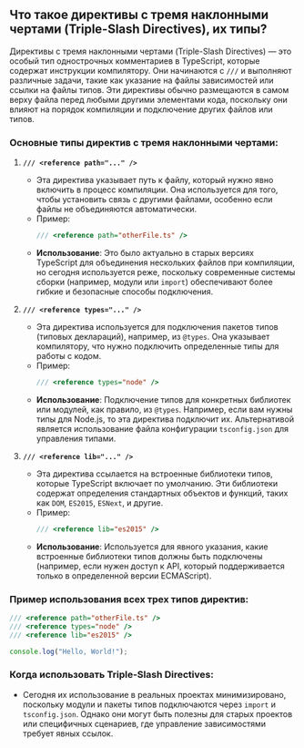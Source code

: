 ## Что такое директивы с тремя наклонными чертами (Triple-Slash Directives), их типы?

Директивы с тремя наклонными чертами (Triple-Slash Directives) — это особый тип однострочных комментариев в TypeScript, которые содержат инструкции компилятору. Они начинаются с `///` и выполняют различные задачи, такие как указание на файлы зависимостей или ссылки на файлы типов. Эти директивы обычно размещаются в самом верху файла перед любыми другими элементами кода, поскольку они влияют на порядок компиляции и подключение других файлов или типов.

### Основные типы директив с тремя наклонными чертами:

1. **`/// <reference path="..." />`**
   - Эта директива указывает путь к файлу, который нужно явно включить в процесс компиляции. Она используется для того, чтобы установить связь с другими файлами, особенно если файлы не объединяются автоматически.
   - Пример:
     ```typescript
     /// <reference path="otherFile.ts" />
     ```
   - **Использование**: Это было актуально в старых версиях TypeScript для объединения нескольких файлов при компиляции, но сегодня используется реже, поскольку современные системы сборки (например, модули или `import`) обеспечивают более гибкие и безопасные способы подключения.

2. **`/// <reference types="..." />`**
   - Эта директива используется для подключения пакетов типов (типовых деклараций), например, из `@types`. Она указывает компилятору, что нужно подключить определенные типы для работы с кодом.
   - Пример:
     ```typescript
     /// <reference types="node" />
     ```
   - **Использование**: Подключение типов для конкретных библиотек или модулей, как правило, из `@types`. Например, если вам нужны типы для Node.js, то эта директива подключит их. Альтернативой является использование файла конфигурации `tsconfig.json` для управления типами.

3. **`/// <reference lib="..." />`**
   - Эта директива ссылается на встроенные библиотеки типов, которые TypeScript включает по умолчанию. Эти библиотеки содержат определения стандартных объектов и функций, таких как `DOM`, `ES2015`, `ESNext`, и другие.
   - Пример:
     ```typescript
     /// <reference lib="es2015" />
     ```
   - **Использование**: Используется для явного указания, какие встроенные библиотеки типов должны быть подключены (например, если нужен доступ к API, который поддерживается только в определенной версии ECMAScript).

### Пример использования всех трех типов директив:

```typescript
/// <reference path="otherFile.ts" />
/// <reference types="node" />
/// <reference lib="es2015" />

console.log("Hello, World!");
```

### Когда использовать Triple-Slash Directives:
- Сегодня их использование в реальных проектах минимизировано, поскольку модули и пакеты типов подключаются через `import` и `tsconfig.json`. Однако они могут быть полезны для старых проектов или специфичных сценариев, где управление зависимостями требует явных ссылок.